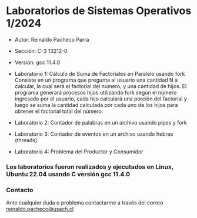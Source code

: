 # Laboratorios de Sistemas Operativos 1/2024

- Autor: Reinaldo Pacheco Parra
- Sección: C-3 13212-0 
- Versión: gcc 11.4.0

- Laboratorio 1: Cálculo de Suma de Factoriales en Paralelo usando fork
Consiste en un programa que pregunta al usuario una cantidad N a calcular, la cual será el factorial del número, y una cantidad de hijos. El programa generará procesos hijos utilizando fork según el número ingresado por el usuario, cada hijo calculará una porción del factorial y luego se suma la cantidad calculada por cada uno de los hijos para obtener el factorial total del número.

- Laboratorio 2: Contador de palabras en un archivo usando pipes y fork

- Laboratorio 3: Contador de eventos en un archivo usando hebras (threads)

- Laboratorio 4: Problema del Productor y Consumidor

### Los laboratorios fueron realizados y ejecutados en Linux, Ubuntu 22.04 usando C versión gcc 11.4.0

### Contacto
Ante cualquier duda o problema contactarme a través del correo reinaldo.pacheco@usach.cl
